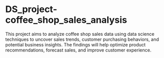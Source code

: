 # DS_project-coffee_shop_sales_analysis
 This project aims to analyze coffee shop sales data using data science techniques to uncover sales  trends, customer purchasing behaviors, and potential business insights. The findings will help  optimize product recommendations, forecast sales, and improve customer experience.
